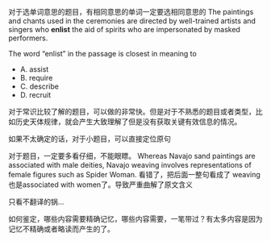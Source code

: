 对于选单词意思的题目，有相同意思的单词一定要选相同意思的
The paintings and chants used in the ceremonies are directed by well-trained artists and singers who **enlist** the aid of spirits who are impersonated by masked performers.

The word “enlist” in the passage is closest in meaning to

- A. assist
- B. require
- C. describe
- D. recruit

对于常识比较了解的题目，可以做的非常快。但是对于不熟悉的题目或者类型，比如历史天体规律，就会产生大致理解了但是没有获取关键有效信息的情况。

如果不太确定的话，对于小题目，可以直接定位原句

对于题目，一定要多看仔细，不能眼瞟。
Whereas Navajo sand paintings are associated with male deities, Navajo weaving involves representations of female figures such as Spider Woman.
看错了，把后面一整句看成了 weaving也是associated with women了。导致严重曲解了原文含义

只看不翻译的锅...

如何鉴定，哪些内容需要精确记忆，哪些内容需要，一笔带过？有太多内容是因为记忆不精确或者略读而产生的了。


